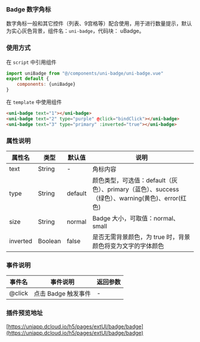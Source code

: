 ### Badge 数字角标

数字角标一般和其它控件（列表、9宫格等）配合使用，用于进行数量提示，默认为实心灰色背景，组件名：``uni-badge``，代码块： uBadge。

### 使用方式

在 ``script`` 中引用组件 

```javascript
import uniBadge from "@/components/uni-badge/uni-badge.vue"
export default {
    components: {uniBadge}
}
```

在 ``template`` 中使用组件

```html
<uni-badge text="1"></uni-badge>
<uni-badge text="2" type="purple" @click="bindClick"></uni-badge>
<uni-badge text="3" type="primary" :inverted="true"></uni-badge>
```

### 属性说明

|属性名		|类型		|默认值	|说明																											|
|---		|----		|---	|---																											|
|text		|String		|-		|角标内容																										|
|type		|String		|default|颜色类型，可选值：default（灰色）、primary（蓝色）、success（绿色）、warning(黄色)、error(红色)|
|size		|String		|normal|Badge 大小，可取值：normal、small|
|inverted	|Boolean	|false	|是否无需背景颜色，为 true 时，背景颜色将变为文字的字体颜色														|

### 事件说明

|事件名	|事件说明			|返回参数	|
|---	|---				|---		|
|@click	|点击 Badge 触发事件| -			|


### 插件预览地址

[https://uniapp.dcloud.io/h5/pages/extUI/badge/badge](https://uniapp.dcloud.io/h5/pages/extUI/badge/badge)
